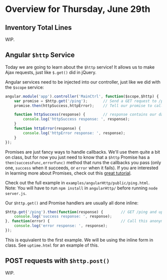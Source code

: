 Overview for Thursday, June 29th
================================

Inventory Total Lines
---------------------
WIP.


Angular `$http` Service
-----------------------

Today we are going to learn about the `$http` service!  It allows us to make Ajax requests, just like `$.get()` did in jQuery.

Angular services need to be injected into our controller, just like we did with the `$scope` service:
```js
angular.module('app').controller('MainCtrl', function($scope,$http) {		// We are injecting the $scope and $http services into our controller called MainCtrl
	var promise = $http.get('/ping');		// Send a GET request to /ping.  Returns a Promise that we assign to 'promise'
	promise.then(httpSuccess,httpError);	// Tell our promise to call httpSuccess on success, and httpError on error.

	function httpSuccess(response) {		// response contains our data, headers, and status code.
		console.log('httpSuccess response: ', response);
	}
	function httpError(response) {
		console.log('httpError response: ', response);
	}
});
```
Promises are just fancy ways to handle callbacks.  We'll use them quite a bit on class,
but for now you just need to know that a `$http` Promise has a `then(successFunc,errorFunc)` method that runs the callbacks you pass (only one, `success` when it succeeds, or `error` when it fails).  If you are interested in learning more about Promises, check out this [great tutorial](http://www.html5rocks.com/en/tutorials/es6/promises/).

Check out the full example in `examples/angularHttp/public/ping.html`.
Note: You will have to run `npm install` in `angularHttp/` before running `node server.js`.

Our `$http.get()` and Promise handlers are usually all done inline:
```js
$http.get('/ping').then(function(response) {		// GET /ping and upon success call the first anonymous function
	console.log('success response: ', response);
}, function(error) {								// Call this anonymous function on error
	console.log('error response: ', response);
});
```
This is equivalent to the first example.  We will be using the inline form in class.
See `uptime.html` for an example of this.


POST requests with `$http.post()`
---------------------------------
WIP.
